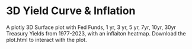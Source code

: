 # 3D Yield Curve & Inflation
A plotly 3D Surface plot with Fed Funds, 1 yr, 3 yr, 5 yr, 7yr, 10yr, 30yr Treasury Yields from 1977-2023, with an inflaiton heatmap.
Download the plot.html to interact with the plot.
